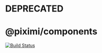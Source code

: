 # DEPRECATED

# @piximi/components

[![Build Status](https://travis-ci.org/piximi/components.svg?branch=master)](https://travis-ci.org/piximi/components)
